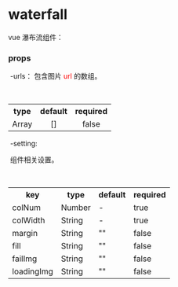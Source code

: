 # waterfall

vue 瀑布流组件：



### props

  ​	-urls：
  	   包含图片 <font color=red>url</font> 的数组。

  ​	<table>
  ​	  <tbody>
        <tr>
          <th>type</th>
          <th>default</th>
          <th>required</th>
        </tr>
        <tr>
          <td align=center>Array</td>
          <td align=center>[]</td>
          <td align=center>false</td>
        </tr>
    </tbody>
  	</table>

​	-setting: 

​	 组件相关设置。

  <table>
​		<tbody>
​			<tr>
​				<th>key</th>
​				<th>type</th>
​				<th>default</th>
​				<th>required</th>
​			</tr>
​			<tr>
​				<td>colNum</td>
​				<td>Number</td>
​				<td>-</td>
​				<td>true</td>
​			</tr>
​			<tr>
​				<td>colWidth</td>
​				<td>String</td>
​				<td>-</td>
​				<td>true</td>
​			</tr>
​			<tr>
​				<td>margin</td>
​				<td>String</td>
​				<td>""</td>
​				<td>false</td>
​			</tr>
​			<tr>
​				<td>fill</td>
​				<td>String</td>
​				<td>""</td>
​				<td>false</td>
​			</tr>
​			<tr>
​				<td>failImg</td>
​				<td>String</td>
​				<td>""</td>
​				<td>false</td>
​			</tr>
​			<tr>
​				<td>loadingImg</td>
​				<td>String</td>
​				<td>""</td>
​				<td>false</td>
​			</tr>
​		</tbody>
​	</table>